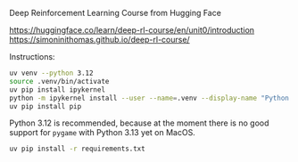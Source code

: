 
Deep Reinforcement Learning Course from Hugging Face

https://huggingface.co/learn/deep-rl-course/en/unit0/introduction
https://simoninithomas.github.io/deep-rl-course/

Instructions:

```bash
uv venv --python 3.12
source .venv/bin/activate
uv pip install ipykernel
python -m ipykernel install --user --name=.venv --display-name "Python (.venv with UV)"
uv pip install pip
```

Python 3.12 is recommended, because at the moment there is no good support for `pygame` with Python 3.13 yet on MacOS.

```bash
uv pip install -r requirements.txt
```
